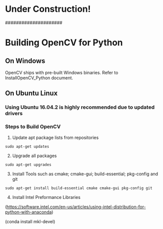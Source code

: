 # Under Construction!
#####################
# Building OpenCV for Python

## On Windows 

OpenCV ships with pre-built Windows binaries. Refer to InstallOpenCV_Python document. 

## On Ubuntu Linux
### Using Ubuntu 16.04.2 is highly recommended due to updated drivers

### Steps to Build OpenCV

1. Update apt package lists from repositories 

```
sudo apt-get updates
```

2. Upgrade all packages

```
sudo apt-get upgrades
```

3. Install Tools such as cmake; cmake-gui; build-essential; pkg-config and git

```
sudo apt-get install build-essential cmake cmake-gui pkg-config git
```

4. Install Intel Preformance Libraries


(https://software.intel.com/en-us/articles/using-intel-distribution-for-python-with-anaconda)

(conda install mkl-devel)
